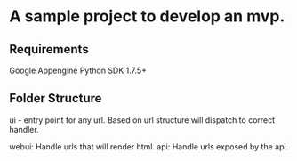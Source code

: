# A sample project to develop an mvp.

## Requirements

Google Appengine Python SDK 1.7.5+

## Folder Structure

ui - entry point for any url. Based on url structure will dispatch to correct handler.

webui: Handle urls that will render html.
api: Handle urls exposed by the api.
